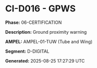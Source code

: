 # CI-D016 - GPWS

**Phase:** 06-CERTIFICATION

**Description:** Ground proximity warning

**AMPEL:** AMPEL-01-TUW (Tube and Wing)

**Segment:** D-DIGITAL

**Generated:** 2025-08-25 17:27:29 UTC

